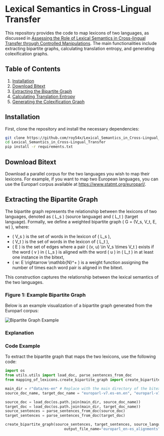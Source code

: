 # Lexical Semantics in Cross-Lingual Transfer

This repository provides the code to map lexicons of two languages, as discussed in [Assessing the Role of Lexical Semantics in Cross-lingual Transfer through Controlled Manipulations](https://arxiv.org/abs/2408.07599v1). The main functionalities include extracting bipartite graphs, calculating translation entropy, and generating colexification graphs.

## Table of Contents
1. [Installation](#installation)
2. [Download Bitext](#Download-bitext)
3. [Extracting the Bipartite Graph](#extracting-the-bipartite-graph)
4. [Calculating Translation Entropy](#calculating-translation-entropy)
5. [Generating the Colexification Graph](#generating-the-colexification-graph)

## Installation

First, clone the repository and install the necessary dependencies:

```bash
git clone https://github.com/roy54x/Lexical_Semantics_in_Cross-Lingual_Transfer.git
cd Lexical_Semantics_in_Cross-Lingual_Transfer
pip install -r requirements.txt
```

## Download Bitext

Download a parallel corpus for the two languages you wish to map their lexicons. For example, if you want to map two European languages, you can use the Europarl corpus available at https://www.statmt.org/europarl/.

## Extracting the Bipartite Graph

The bipartite graph represents the relationship between the lexicons of two languages, denoted as \( L_s \) (source language) and \( L_t \) (target language). Formally, we define a weighted bipartite graph \( G = (V_s, V_t, E, w) \), where:

- \( V_s \) is the set of words in the lexicon of \( L_s \),
- \( V_t \) is the set of words in the lexicon of \( L_t \),
- \( E \) is the set of edges where a pair \( (v, u) \in V_s \times V_t \) exists if the word \( v \) in \( L_s \) is aligned with the word \( u \) in \( L_t \) in at least one instance in the bitext,
- \( w: E \rightarrow \mathbb{N}^+ \) is a weight function assigning the number of times each word pair is aligned in the bitext.

This construction captures the relationship between the lexical semantics of the two languages. 

### Figure 1: Example Bipartite Graph

Below is an example visualization of a bipartite graph generated from the Europarl corpus:

![Bipartite Graph Example]()

### Explanation

### Code Example

To extract the bipartite graph that maps the two lexicons, use the following code:

```python
import os
from utils.utils import load_doc, parse_sentences_from_doc
from mapping_of_lexicons.create_bipartite_graph import create_bipartite_graph

main_dir = r"data/es-en" # Replace with the main directory of the bitext
source_doc_name, target_doc_name = "europarl-v7.es-en.en", "europarl-v7.es-en.es"

source_doc = load_doc(os.path.join(main_dir, source_doc_name))
target_doc = load_doc(os.path.join(main_dir, target_doc_name))
source_sentences = parse_sentences_from_doc(source_doc)
target_sentences = parse_sentences_from_doc(target_doc)

create_bipartite_graph(source_sentences, target_sentences, source_language="english", target_language="spanish",
                           output_file_name="europarl_en-es_alignments")
```


